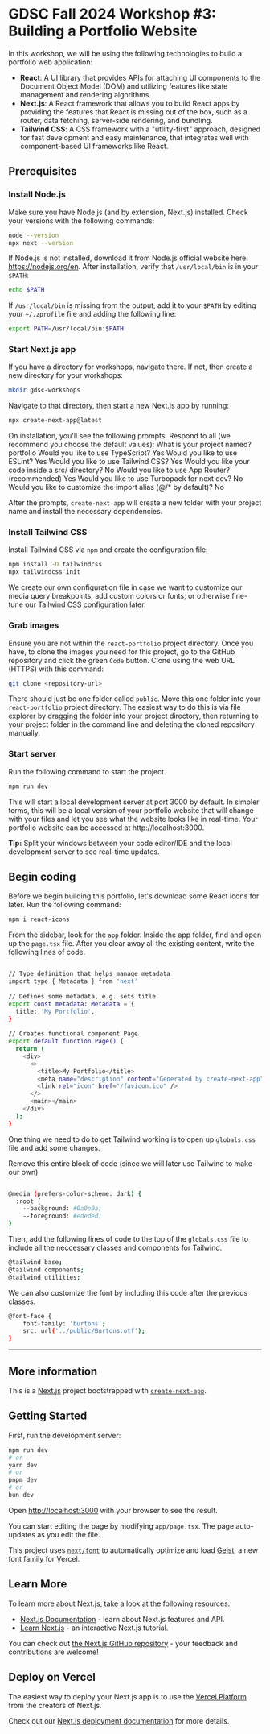# GDSC Fall 2024 Workshop #3: Building a Portfolio Website

In this workshop, we will be using the following technologies to build a portfolio web application:

- **React**: A UI library that provides APIs for attaching UI components to the Document Object Model (DOM) and utilizing features like state management and rendering algorithms.
- **Next.js**: A React framework that allows you to build React apps by providing the features that React is missing out of the box, such as a router, data fetching, server-side rendering, and bundling.
- **Tailwind CSS**: A CSS framework with a "utility-first" approach, designed for fast development and easy maintenance, that integrates well with component-based UI frameworks like React.

## Prerequisites

### Install Node.js

Make sure you have Node.js (and by extension, Next.js) installed. Check your versions with the following commands:

```bash
node --version
npx next --version
```

If Node.js is not installed, download it from Node.js official website here: https://nodejs.org/en. After installation, verify that `/usr/local/bin` is in your `$PATH`:

```bash
echo $PATH
```

If `/usr/local/bin` is missing from the output, add it to your `$PATH` by editing your `~/.zprofile` file and adding the following line:

```bash
export PATH=/usr/local/bin:$PATH
```

### Start Next.js app

If you have a directory for workshops, navigate there. If not, then create a new directory for your workshops:
```bash
mkdir gdsc-workshops
```

Navigate to that directory, then start a new Next.js app by running:

```bash
npx create-next-app@latest
```

On installation, you'll see the following prompts. Respond to all (we recommend you choose the default values):
What is your project named? portfolio
Would you like to use TypeScript? Yes
Would you like to use ESLint? Yes
Would you like to use Tailwind CSS? Yes
Would you like your code inside a src/ directory? No
Would you like to use App Router? (recommended) Yes
Would you like to use Turbopack for next dev? No
Would you like to customize the import alias (@/* by default)? No

After the prompts, `create-next-app` will create a new folder with your project name and install the necessary dependencies.


### Install Tailwind CSS

Install Tailwind CSS via `npm` and create the configuration file:

```bash
npm install -D tailwindcss
npx tailwindcss init
```

We create our own configuration file in case we want to customize our media query breakpoints, add custom colors or fonts, or otherwise fine-tune our Tailwind CSS configuration later.


### Grab images

Ensure you are not within the `react-portfolio` project directory. Once you have, to clone the images you need for this project, go to the GitHub repository and click the green `Code` button. Clone using the web URL (HTTPS) with this command:

```bash
git clone <repository-url>
```

There should just be one folder called `public`. Move this one folder into your `react-portfolio` project directory. The easiest way to do this is via file explorer by dragging the folder into your project directory, then returning to your project folder in the command line and deleting the cloned repository manually.

### Start server

Run the following command to start the project.

```bash
npm run dev
```

This will start a local development server at port 3000 by default. In simpler terms, this will be a local version of your portfolio website that will change with your files and let you see what the website looks like in real-time. Your portfolio website can be accessed at http://localhost:3000.

**Tip:** Split your windows between your code editor/IDE and the local development server to see real-time updates.


## Begin coding

Before we begin building this portfolio, let's download some React icons for later. Run the following command:

```bash
npm i react-icons
````

From the sidebar, look for the `app` folder. Inside the app folder, find and open up the `page.tsx` file. After you clear away all the existing content, write the following lines of code.

```bash

// Type definition that helps manage metadata
import type { Metadata } from 'next'
 
// Defines some metadata, e.g. sets title
export const metadata: Metadata = {
  title: 'My Portfolio',
}
 
// Creates functional component Page
export default function Page() {
  return (
    <div>
      <>
        <title>My Portfolio</title>
        <meta name="description" content="Generated by create-next-app" />
        <link rel="icon" href="/favicon.ico" />
      </>
      <main></main>
    </div>
  );
}
```

One thing we need to do to get Tailwind working is to open up `globals.css` file and add some changes.

Remove this entire block of code (since we will later use Tailwind to make our own)

```bash

@media (prefers-color-scheme: dark) {
  :root {
    --background: #0a0a0a;
    --foreground: #ededed;
}
```

Then, add the following lines of code to the top of the `globals.css` file to include all the neccessary classes and components for Tailwind.

```bash
@tailwind base;
@tailwind components;
@tailwind utilities;
```

We can also customize the font by including this code after the previous classes.

```bash
@font-face {
    font-family: 'burtons';
    src: url('../public/Burtons.otf');
}
```


<hr/>


## More information

This is a [Next.js](https://nextjs.org) project bootstrapped with [`create-next-app`](https://nextjs.org/docs/app/api-reference/cli/create-next-app).

## Getting Started

First, run the development server:

```bash
npm run dev
# or
yarn dev
# or
pnpm dev
# or
bun dev
```

Open [http://localhost:3000](http://localhost:3000) with your browser to see the result.

You can start editing the page by modifying `app/page.tsx`. The page auto-updates as you edit the file.

This project uses [`next/font`](https://nextjs.org/docs/app/building-your-application/optimizing/fonts) to automatically optimize and load [Geist](https://vercel.com/font), a new font family for Vercel.

## Learn More

To learn more about Next.js, take a look at the following resources:

- [Next.js Documentation](https://nextjs.org/docs) - learn about Next.js features and API.
- [Learn Next.js](https://nextjs.org/learn) - an interactive Next.js tutorial.

You can check out [the Next.js GitHub repository](https://github.com/vercel/next.js) - your feedback and contributions are welcome!

## Deploy on Vercel

The easiest way to deploy your Next.js app is to use the [Vercel Platform](https://vercel.com/new?utm_medium=default-template&filter=next.js&utm_source=create-next-app&utm_campaign=create-next-app-readme) from the creators of Next.js.

Check out our [Next.js deployment documentation](https://nextjs.org/docs/app/building-your-application/deploying) for more details.

